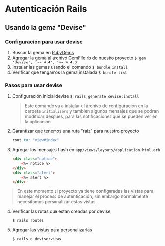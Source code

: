 # Autenticación Rails
## Usando la gema "Devise"

### Configuración para usar devise
1. Buscar la gema en [RubyGems](https://rubygems.org/)
2. Agregar la gema al archivo GemFile.rb de nuestro proyecto ```$ gem 'devise', '~> 4.4', '>= 4.4.3'```
3. Instalar las gemas usando el comando ```$ bundle install```
4. Verificar que tengamos la gema instalada ```$ bundle list ```

### Pasos para usar devise
1. Configuración inicial devise ```$ rails generate devise:install ```
    >Este comando va a instalar el archivo de configuración en la carpeta `initializers` y tambien algunos mensajes que se podran modificar despues, para las notificaciones que se pueden ver en  la aplicación

2. Garantizar que tenemos una ruta "raiz" para nuestro proyecto 
    ```ruby 
    root to: "view#index"
    ```

3. Agregar los mensajes flash en ```app/views/layouts/application.html.erb```
    ```html
    <div class="notice">
        <%= notice %>
    </div>
    <div class="alert">
        <%= alert %>
    </div>
    ```
> En este momento el proyecto ya tiene configuradas las vistas para manejar el proceso de autenticación, sin embargo normalmente necesitamos personalizar estas vistas.
4. Verificar las rutas que estan creadas por devise
    ```
    $ rails routes
    ```

5. Agregar las vistas para personalizarlas 
    ```
    $ rails g devise:views
    ```
